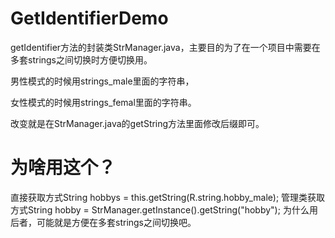 # GetIdentifierDemo
getIdentifier方法的封装类StrManager.java，主要目的为了在一个项目中需要在多套strings之间切换时方便切换用。

男性模式的时候用strings_male里面的字符串，

女性模式的时候用strings_femal里面的字符串。

改变就是在StrManager.java的getString方法里面修改后缀即可。

# 为啥用这个？

直接获取方式String hobbys = this.getString(R.string.hobby_male);
管理类获取方式String hobby = StrManager.getInstance().getString("hobby");
为什么用后者，可能就是方便在多套strings之间切换吧。